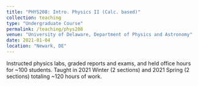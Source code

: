 ```yaml
---
title: "PHYS208: Intro. Physics II (Calc. based)"
collection: teaching
type: "Undergraduate Course"
permalink: /teaching/phys208
venue: "University of Delaware, Department of Physics and Astronomy"
date: 2021-01-04
location: "Newark, DE"
---
```


Instructed physics labs, graded reports and exams, and held office hours for ~100 students.
Taught in 2021 Winter (2 sections) and 2021 Spring (2 sections) totaling ~120 hours of work. 
